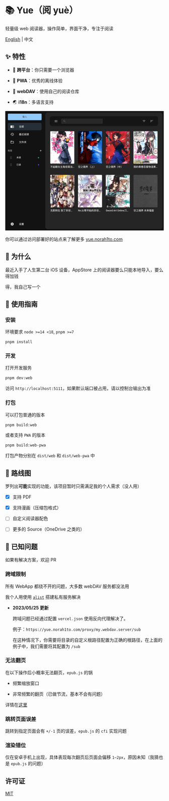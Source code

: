 # 📚 Yue（阅 yuè）

轻量级 web 阅读器，操作简单，界面干净，专注于阅读

[English](./README.md) | 中文

## ✨ 特性

- 🚀 **跨平台**：你只需要一个浏览器

- 🚀 **PWA**：优秀的离线体验

- 📁 **webDAV**：使用自己的阅读仓库

- 🌏 **i18n**：多语言支持

![](./res/book_list.png)

你可以通过访问部署好的站点来了解更多 [yue.norah1to.com](https://yue.norah1to.com)

## 🧐 为什么

最近入手了人生第二台 iOS 设备，AppStore 上的阅读器要么只能本地导入，要么得加钱

得，我自己写一个

## 🎈 使用指南

### 安装

环境要求 `node >=14 <18`, `pnpm >=7`

```bash
pnpm install
```

### 开发

打开开发服务

```bash
pnpm dev:web
```

访问 `http://localhost:5111`，如果默认端口被占用，请以控制台输出为准

### 打包

可以打包普通的版本

```bash
pnpm build:web
```

或者支持 `PWA` 的版本

```bash
pnpm build:web-pwa
```

打包产物分别在 `dist/web` 和 `dist/web-pwa` 中

## 📍 路线图

罗列出**可能**实现的功能，该项目暂时只需满足我的个人需求（没人用）

- [x] 支持 PDF

- [x] 支持漫画（压缩包格式）

- [ ] 自定义阅读器配色

- [ ] 更多的 Source（OneDrive 之类的）

## 🚧 已知问题

如果有解决方案，欢迎 PR

### 跨域限制

所有 WebApp 都绕不开的问题，大多数 webDAV 服务都没法用

我个人用使用 [`alist`](https://github.com/alist-org/alist) 搭建私有服务解决

- **2023/05/25 更新**

  跨域问题已经通过配置 `vercel.json` 使用反向代理解决了。

  例子：`https://yue.norah1to.com/proxy/my.webdav.server/sub`

  在这种情况下，你需要将目录的自定义根路径配置为正确的根路径，在上面的例子中，我们需要将其配置为 `/sub`

### 无法翻页

在以下操作后小概率无法翻页，`epub.js` 的锅

- 频繁缩放窗口

- 非常频繁的翻页（已做节流，基本不会有问题）

详情在[这里](https://github.com/NoraH1to/yue/issues/1)

### 跳转页面误差

跳转到指定页面会有 `+/-1` 页的误差，`epub.js` 的 `cfi` 实现问题

### 渲染错位

仅在安卓手机上出现，具体表现每次翻页后页面会偏移 `1~2px`，原因未知（我猜也是 `epub.js` 的问题）

## 许可证

[MIT](./LICENSE)
